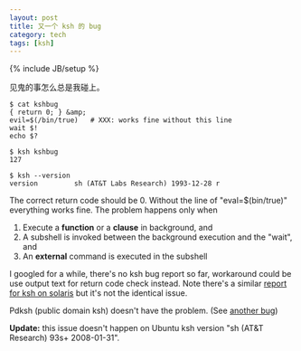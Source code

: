```yaml
---
layout: post
title: 又一个 ksh 的 bug
category: tech
tags: [ksh]
---
```

{% include JB/setup %}

见鬼的事怎么总是我碰上。

    $ cat kshbug
    { return 0; } &amp;
    evil=$(/bin/true)   # XXX: works fine without this line
    wait $!
    echo $?

    $ ksh kshbug
    127

    $ ksh --version
    version         sh (AT&T Labs Research) 1993-12-28 r

The correct return code should be 0.  Without the line of "eval=$(bin/true)"
everything works fine.  The problem happens only when

1. Execute a **function** or a **clause** in background, and
2. A subshell is invoked between the background execution and the "wait", and
3. An **external** command is executed in the subshell

I googled for a while, there's no ksh bug report so far, workaround could be
use output text for return code check instead.  Note there's a similar
[report for ksh on solaris](http://bugs.opensolaris.org/view_bug.do;jsessionid=8fdaa6bf6882fac8e944c8288f?bug_id=4452579)
but it's not the identical issue.</p>

Pdksh (public domain ksh) doesn't have the problem. (See
[another bug](/2009/03/ksh93-bug.html))

**Update:** this issue doesn't happen on Ubuntu ksh version "sh (AT&amp;T
Research) 93s+ 2008-01-31".
